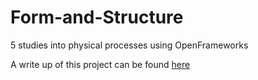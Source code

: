 # Form-and-Structure

5 studies into physical processes using OpenFrameworks

A write up of this project can be found [here](http://jakobglock.me/creative-code/2017/04/29/Form-and-Structure.html)
